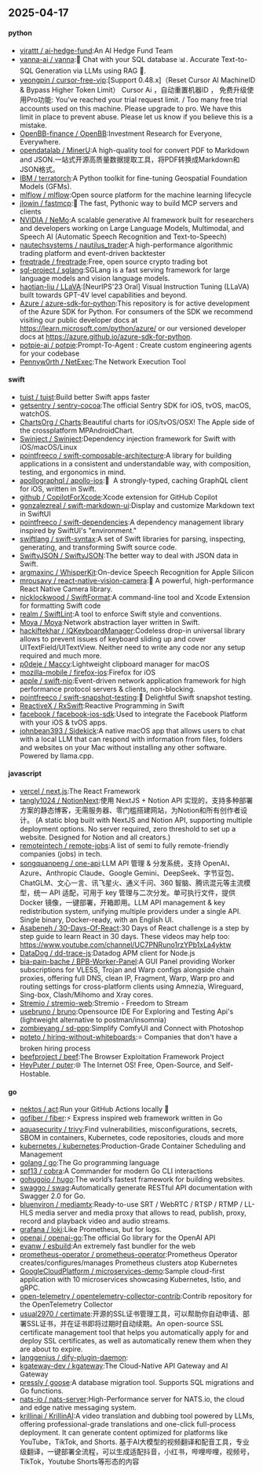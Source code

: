 ## 2025-04-17

#### python
* [virattt / ai-hedge-fund](https://github.com/virattt/ai-hedge-fund):An AI Hedge Fund Team
* [vanna-ai / vanna](https://github.com/vanna-ai/vanna):🤖 Chat with your SQL database 📊. Accurate Text-to-SQL Generation via LLMs using RAG 🔄.
* [yeongpin / cursor-free-vip](https://github.com/yeongpin/cursor-free-vip):[Support 0.48.x]（Reset Cursor AI MachineID & Bypass Higher Token Limit） Cursor Ai ，自动重置机器ID ， 免费升级使用Pro功能: You've reached your trial request limit. / Too many free trial accounts used on this machine. Please upgrade to pro. We have this limit in place to prevent abuse. Please let us know if you believe this is a mistake.
* [OpenBB-finance / OpenBB](https://github.com/OpenBB-finance/OpenBB):Investment Research for Everyone, Everywhere.
* [opendatalab / MinerU](https://github.com/opendatalab/MinerU):A high-quality tool for convert PDF to Markdown and JSON.一站式开源高质量数据提取工具，将PDF转换成Markdown和JSON格式。
* [IBM / terratorch](https://github.com/IBM/terratorch):A Python toolkit for fine-tuning Geospatial Foundation Models (GFMs).
* [mlflow / mlflow](https://github.com/mlflow/mlflow):Open source platform for the machine learning lifecycle
* [jlowin / fastmcp](https://github.com/jlowin/fastmcp):🚀 The fast, Pythonic way to build MCP servers and clients
* [NVIDIA / NeMo](https://github.com/NVIDIA/NeMo):A scalable generative AI framework built for researchers and developers working on Large Language Models, Multimodal, and Speech AI (Automatic Speech Recognition and Text-to-Speech)
* [nautechsystems / nautilus_trader](https://github.com/nautechsystems/nautilus_trader):A high-performance algorithmic trading platform and event-driven backtester
* [freqtrade / freqtrade](https://github.com/freqtrade/freqtrade):Free, open source crypto trading bot
* [sgl-project / sglang](https://github.com/sgl-project/sglang):SGLang is a fast serving framework for large language models and vision language models.
* [haotian-liu / LLaVA](https://github.com/haotian-liu/LLaVA):[NeurIPS'23 Oral] Visual Instruction Tuning (LLaVA) built towards GPT-4V level capabilities and beyond.
* [Azure / azure-sdk-for-python](https://github.com/Azure/azure-sdk-for-python):This repository is for active development of the Azure SDK for Python. For consumers of the SDK we recommend visiting our public developer docs at https://learn.microsoft.com/python/azure/ or our versioned developer docs at https://azure.github.io/azure-sdk-for-python.
* [potpie-ai / potpie](https://github.com/potpie-ai/potpie):Prompt-To-Agent : Create custom engineering agents for your codebase
* [Pennyw0rth / NetExec](https://github.com/Pennyw0rth/NetExec):The Network Execution Tool

#### swift
* [tuist / tuist](https://github.com/tuist/tuist):Build better Swift apps faster
* [getsentry / sentry-cocoa](https://github.com/getsentry/sentry-cocoa):The official Sentry SDK for iOS, tvOS, macOS, watchOS.
* [ChartsOrg / Charts](https://github.com/ChartsOrg/Charts):Beautiful charts for iOS/tvOS/OSX! The Apple side of the crossplatform MPAndroidChart.
* [Swinject / Swinject](https://github.com/Swinject/Swinject):Dependency injection framework for Swift with iOS/macOS/Linux
* [pointfreeco / swift-composable-architecture](https://github.com/pointfreeco/swift-composable-architecture):A library for building applications in a consistent and understandable way, with composition, testing, and ergonomics in mind.
* [apollographql / apollo-ios](https://github.com/apollographql/apollo-ios):📱  A strongly-typed, caching GraphQL client for iOS, written in Swift.
* [github / CopilotForXcode](https://github.com/github/CopilotForXcode):Xcode extension for GitHub Copilot
* [gonzalezreal / swift-markdown-ui](https://github.com/gonzalezreal/swift-markdown-ui):Display and customize Markdown text in SwiftUI
* [pointfreeco / swift-dependencies](https://github.com/pointfreeco/swift-dependencies):A dependency management library inspired by SwiftUI's "environment."
* [swiftlang / swift-syntax](https://github.com/swiftlang/swift-syntax):A set of Swift libraries for parsing, inspecting, generating, and transforming Swift source code.
* [SwiftyJSON / SwiftyJSON](https://github.com/SwiftyJSON/SwiftyJSON):The better way to deal with JSON data in Swift.
* [argmaxinc / WhisperKit](https://github.com/argmaxinc/WhisperKit):On-device Speech Recognition for Apple Silicon
* [mrousavy / react-native-vision-camera](https://github.com/mrousavy/react-native-vision-camera):📸 A powerful, high-performance React Native Camera library.
* [nicklockwood / SwiftFormat](https://github.com/nicklockwood/SwiftFormat):A command-line tool and Xcode Extension for formatting Swift code
* [realm / SwiftLint](https://github.com/realm/SwiftLint):A tool to enforce Swift style and conventions.
* [Moya / Moya](https://github.com/Moya/Moya):Network abstraction layer written in Swift.
* [hackiftekhar / IQKeyboardManager](https://github.com/hackiftekhar/IQKeyboardManager):Codeless drop-in universal library allows to prevent issues of keyboard sliding up and cover UITextField/UITextView. Neither need to write any code nor any setup required and much more.
* [p0deje / Maccy](https://github.com/p0deje/Maccy):Lightweight clipboard manager for macOS
* [mozilla-mobile / firefox-ios](https://github.com/mozilla-mobile/firefox-ios):Firefox for iOS
* [apple / swift-nio](https://github.com/apple/swift-nio):Event-driven network application framework for high performance protocol servers & clients, non-blocking.
* [pointfreeco / swift-snapshot-testing](https://github.com/pointfreeco/swift-snapshot-testing):📸 Delightful Swift snapshot testing.
* [ReactiveX / RxSwift](https://github.com/ReactiveX/RxSwift):Reactive Programming in Swift
* [facebook / facebook-ios-sdk](https://github.com/facebook/facebook-ios-sdk):Used to integrate the Facebook Platform with your iOS & tvOS apps.
* [johnbean393 / Sidekick](https://github.com/johnbean393/Sidekick):A native macOS app that allows users to chat with a local LLM that can respond with information from files, folders and websites on your Mac without installing any other software. Powered by llama.cpp.

#### javascript
* [vercel / next.js](https://github.com/vercel/next.js):The React Framework
* [tangly1024 / NotionNext](https://github.com/tangly1024/NotionNext):使用 NextJS + Notion API 实现的，支持多种部署方案的静态博客，无需服务器、零门槛搭建网站，为Notion和所有创作者设计。 (A static blog built with NextJS and Notion API, supporting multiple deployment options. No server required, zero threshold to set up a website. Designed for Notion and all creators.)
* [remoteintech / remote-jobs](https://github.com/remoteintech/remote-jobs):A list of semi to fully remote-friendly companies (jobs) in tech.
* [songquanpeng / one-api](https://github.com/songquanpeng/one-api):LLM API 管理 & 分发系统，支持 OpenAI、Azure、Anthropic Claude、Google Gemini、DeepSeek、字节豆包、ChatGLM、文心一言、讯飞星火、通义千问、360 智脑、腾讯混元等主流模型，统一 API 适配，可用于 key 管理与二次分发。单可执行文件，提供 Docker 镜像，一键部署，开箱即用。LLM API management & key redistribution system, unifying multiple providers under a single API. Single binary, Docker-ready, with an English UI.
* [Asabeneh / 30-Days-Of-React](https://github.com/Asabeneh/30-Days-Of-React):30 Days of React challenge is a step by step guide to learn React in 30 days. These videos may help too: https://www.youtube.com/channel/UC7PNRuno1rzYPb1xLa4yktw
* [DataDog / dd-trace-js](https://github.com/DataDog/dd-trace-js):Datadog APM client for Node.js
* [bia-pain-bache / BPB-Worker-Panel](https://github.com/bia-pain-bache/BPB-Worker-Panel):A GUI Panel providing Worker subscriptions for VLESS, Trojan and Warp configs alongside chain proxies, offering full DNS, clean IP, Fragment, Warp, Warp pro and routing settings for cross-platform clients using Amnezia, Wireguard, Sing-box, Clash/Mihomo and Xray cores.
* [Stremio / stremio-web](https://github.com/Stremio/stremio-web):Stremio - Freedom to Stream
* [usebruno / bruno](https://github.com/usebruno/bruno):Opensource IDE For Exploring and Testing Api's (lightweight alternative to postman/insomnia)
* [zombieyang / sd-ppp](https://github.com/zombieyang/sd-ppp):Simplify ComfyUI and Connect with Photoshop
* [poteto / hiring-without-whiteboards](https://github.com/poteto/hiring-without-whiteboards):⭐️ Companies that don't have a broken hiring process
* [beefproject / beef](https://github.com/beefproject/beef):The Browser Exploitation Framework Project
* [HeyPuter / puter](https://github.com/HeyPuter/puter):🌐 The Internet OS! Free, Open-Source, and Self-Hostable.

#### go
* [nektos / act](https://github.com/nektos/act):Run your GitHub Actions locally 🚀
* [gofiber / fiber](https://github.com/gofiber/fiber):⚡️ Express inspired web framework written in Go
* [aquasecurity / trivy](https://github.com/aquasecurity/trivy):Find vulnerabilities, misconfigurations, secrets, SBOM in containers, Kubernetes, code repositories, clouds and more
* [kubernetes / kubernetes](https://github.com/kubernetes/kubernetes):Production-Grade Container Scheduling and Management
* [golang / go](https://github.com/golang/go):The Go programming language
* [spf13 / cobra](https://github.com/spf13/cobra):A Commander for modern Go CLI interactions
* [gohugoio / hugo](https://github.com/gohugoio/hugo):The world’s fastest framework for building websites.
* [swaggo / swag](https://github.com/swaggo/swag):Automatically generate RESTful API documentation with Swagger 2.0 for Go.
* [bluenviron / mediamtx](https://github.com/bluenviron/mediamtx):Ready-to-use SRT / WebRTC / RTSP / RTMP / LL-HLS media server and media proxy that allows to read, publish, proxy, record and playback video and audio streams.
* [grafana / loki](https://github.com/grafana/loki):Like Prometheus, but for logs.
* [openai / openai-go](https://github.com/openai/openai-go):The official Go library for the OpenAI API
* [evanw / esbuild](https://github.com/evanw/esbuild):An extremely fast bundler for the web
* [prometheus-operator / prometheus-operator](https://github.com/prometheus-operator/prometheus-operator):Prometheus Operator creates/configures/manages Prometheus clusters atop Kubernetes
* [GoogleCloudPlatform / microservices-demo](https://github.com/GoogleCloudPlatform/microservices-demo):Sample cloud-first application with 10 microservices showcasing Kubernetes, Istio, and gRPC.
* [open-telemetry / opentelemetry-collector-contrib](https://github.com/open-telemetry/opentelemetry-collector-contrib):Contrib repository for the OpenTelemetry Collector
* [usual2970 / certimate](https://github.com/usual2970/certimate):开源的SSL证书管理工具，可以帮助你自动申请、部署SSL证书，并在证书即将过期时自动续期。An open-source SSL certificate management tool that helps you automatically apply for and deploy SSL certificates, as well as automatically renew them when they are about to expire.
* [langgenius / dify-plugin-daemon](https://github.com/langgenius/dify-plugin-daemon):
* [kgateway-dev / kgateway](https://github.com/kgateway-dev/kgateway):The Cloud-Native API Gateway and AI Gateway
* [pressly / goose](https://github.com/pressly/goose):A database migration tool. Supports SQL migrations and Go functions.
* [nats-io / nats-server](https://github.com/nats-io/nats-server):High-Performance server for NATS.io, the cloud and edge native messaging system.
* [krillinai / KrillinAI](https://github.com/krillinai/KrillinAI):A video translation and dubbing tool powered by LLMs, offering professional-grade translations and one-click full-process deployment. It can generate content optimized for platforms like YouTube，TikTok, and Shorts. 基于AI大模型的视频翻译和配音工具，专业级翻译，一键部署全流程，可以生成适配抖音，小红书，哔哩哔哩，视频号，TikTok，Youtube Shorts等形态的内容
